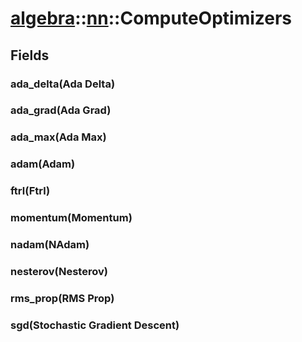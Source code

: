 # [algebra](/libs/algebra/)::[nn](/libs/algebra/nn/)::ComputeOptimizers

## Fields

### ada_delta(Ada Delta)

### ada_grad(Ada Grad)

### ada_max(Ada Max)

### adam(Adam)

### ftrl(Ftrl)

### momentum(Momentum)

### nadam(NAdam)

### nesterov(Nesterov)

### rms_prop(RMS Prop)

### sgd(Stochastic Gradient Descent)
